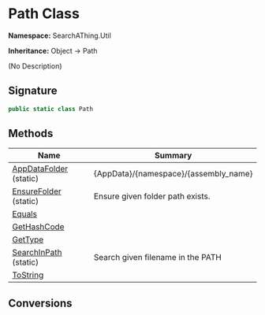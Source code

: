 # Path Class
**Namespace:** SearchAThing.Util

**Inheritance:** Object → Path

(No Description)

## Signature
```csharp
public static class Path
```
## Methods
|**Name**|**Summary**|
|---|---|
|[AppDataFolder](Path/AppDataFolder.md) (static)|{AppData}/{namespace}/{assembly_name}|
|[EnsureFolder](Path/EnsureFolder.md) (static)|Ensure given folder path exists.|
|[Equals](Path/Equals.md)||
|[GetHashCode](Path/GetHashCode.md)||
|[GetType](Path/GetType.md)||
|[SearchInPath](Path/SearchInPath.md) (static)|Search given filename in the PATH|
|[ToString](Path/ToString.md)||
## Conversions
